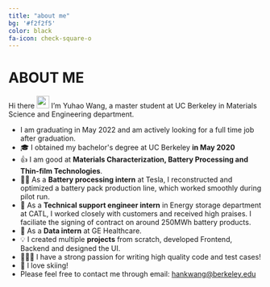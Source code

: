 ```yaml
---
title: "about me"
bg: '#f2f2f5'
color: black
fa-icon: check-square-o
---
```


# ABOUT ME

Hi there <a href="https://www.gautamkrishnar.com/"><img src="https://media.giphy.com/media/hvRJCLFzcasrR4ia7z/giphy.gif" width="25px"></a>
I’m Yuhao Wang, a master student at UC Berkeley in Materials Science and Engineering department.  
- I am graduating in May 2022 and am actively looking for a full time job after graduation.
- 🎓  I obtained my bachelor's degree at UC Berkeley **in May 2020**  
- 👍  I am good at **Materials Characterization, Battery Processing and Thin-film Technologies**.
- 👩‍💻  As a **Battery processing intern** at Tesla, I reconstructed and optimized a battery pack production line, which worked smoothly during pilot run.
- 🥳 As a **Technical support engineer intern** in Energy storage department at CATL, I worked closely with customers and received high praises. I faciliate the signing of contract on around 250MWh battery products.  
- 🤩 As a **Data intern** at GE Healthcare.  
- 💡 I created multiple **projects** from scratch, developed Frontend, Backend and designed the UI.
- 🙋🏻‍♀️ I have a strong passion for writing high quality code and test cases!
- 🌆 I love skiing! 
- Please feel free to contact me through email: hankwang@berkeley.edu
